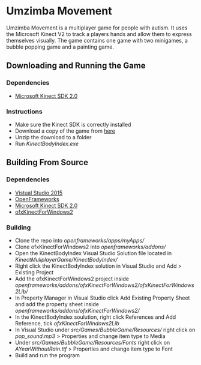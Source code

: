# Umzimba Movement
Umzimba Movement is a multiplayer game for people with autism. It uses the Microsoft Kinect V2 to track a players hands and allow them to express themselves visually.
The game contains one game with two minigames, a bubble popping game and a painting game.

## Downloading and Running the Game
### Dependencies
* [Microsoft Kinect SDK 2.0](https://www.microsoft.com/en-us/download/details.aspx?id=44561)

### Instructions
* Make sure the Kinect SDK is correctly installed
* Download a copy of the game from [here]()
* Unzip the download to a folder
* Run *KinectBodyIndex.exe*

## Building From Source
### Dependencies
* [Vistual Studio 2015](https://www.visualstudio.com/downloads/)
* [OpenFrameworks](https://github.com/openframeworks/openFrameworks)
* [Microsoft Kinect SDK 2.0](https://www.microsoft.com/en-us/download/details.aspx?id=44561)
* [ofxKinectForWindows2](https://github.com/elliotwoods/ofxKinectForWindows2)

### Building
* Clone the repo into *openframeworks/apps/myApps/*
* Clone ofxKinectForWindows2 into *openframeworks/addons/*
* Open the KinectBodyIndex Visual Studio Solution file located in *KinectMuliplayerGame/KinectBodyIndex/*
* Right click the KinectBodyIndex solution in Visual Studio and Add > Existing Project
* Add the ofxKinectForWindows2 project inside *openframeworks/addons/ofxKinectForWindows2/ofxKinectForWindows2Lib/*
* In Property Manager in Visual Studio click Add Existing Property Sheet and add the property sheet inside *openframeworks/addons/ofxKinectForWindows2/*
* In the KinectBodyIndex soulution, right click References and Add Reference, tick *ofxKinectForWindows2Lib*
* In Visual Studio under *src/Games/BubbleGame/Resources/* right click on *pop_sound.mp3* > Properties and change item type to Media
* Under *src/Games/BubbleGame/Resources/Fonts* right click on *AYearWithoutRain.ttf* > Properties and change item type to Font
* Build and run the program
